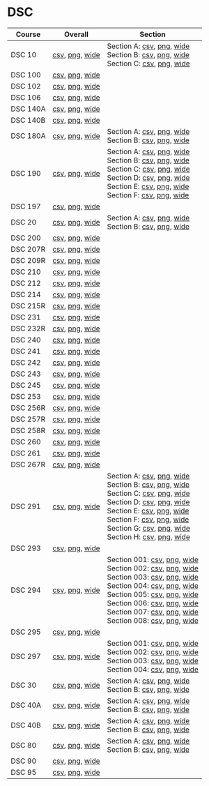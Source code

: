 # DSC

| Course | Overall | Section |
| ------ | ------- | ------- |
| DSC 10 | [csv](https://github.com/UCSD-Historical-Enrollment-Data/2024Fall/blob/main/overall/DSC%2010.csv), [png](https://raw.githubusercontent.com/UCSD-Historical-Enrollment-Data/2024Fall/main/plot_overall/DSC%2010.png), [wide](https://raw.githubusercontent.com/UCSD-Historical-Enrollment-Data/2024Fall/main/plot_overall_wide/DSC%2010.png) | Section A: [csv](https://github.com/UCSD-Historical-Enrollment-Data/2024Fall/blob/main/section/DSC%2010_A.csv), [png](https://raw.githubusercontent.com/UCSD-Historical-Enrollment-Data/2024Fall/main/plot_section/DSC%2010_A.png), [wide](https://raw.githubusercontent.com/UCSD-Historical-Enrollment-Data/2024Fall/main/plot_section_wide/DSC%2010_A.png)<br>Section B: [csv](https://github.com/UCSD-Historical-Enrollment-Data/2024Fall/blob/main/section/DSC%2010_B.csv), [png](https://raw.githubusercontent.com/UCSD-Historical-Enrollment-Data/2024Fall/main/plot_section/DSC%2010_B.png), [wide](https://raw.githubusercontent.com/UCSD-Historical-Enrollment-Data/2024Fall/main/plot_section_wide/DSC%2010_B.png)<br>Section C: [csv](https://github.com/UCSD-Historical-Enrollment-Data/2024Fall/blob/main/section/DSC%2010_C.csv), [png](https://raw.githubusercontent.com/UCSD-Historical-Enrollment-Data/2024Fall/main/plot_section/DSC%2010_C.png), [wide](https://raw.githubusercontent.com/UCSD-Historical-Enrollment-Data/2024Fall/main/plot_section_wide/DSC%2010_C.png) |
| DSC 100 | [csv](https://github.com/UCSD-Historical-Enrollment-Data/2024Fall/blob/main/overall/DSC%20100.csv), [png](https://raw.githubusercontent.com/UCSD-Historical-Enrollment-Data/2024Fall/main/plot_overall/DSC%20100.png), [wide](https://raw.githubusercontent.com/UCSD-Historical-Enrollment-Data/2024Fall/main/plot_overall_wide/DSC%20100.png) |  |
| DSC 102 | [csv](https://github.com/UCSD-Historical-Enrollment-Data/2024Fall/blob/main/overall/DSC%20102.csv), [png](https://raw.githubusercontent.com/UCSD-Historical-Enrollment-Data/2024Fall/main/plot_overall/DSC%20102.png), [wide](https://raw.githubusercontent.com/UCSD-Historical-Enrollment-Data/2024Fall/main/plot_overall_wide/DSC%20102.png) |  |
| DSC 106 | [csv](https://github.com/UCSD-Historical-Enrollment-Data/2024Fall/blob/main/overall/DSC%20106.csv), [png](https://raw.githubusercontent.com/UCSD-Historical-Enrollment-Data/2024Fall/main/plot_overall/DSC%20106.png), [wide](https://raw.githubusercontent.com/UCSD-Historical-Enrollment-Data/2024Fall/main/plot_overall_wide/DSC%20106.png) |  |
| DSC 140A | [csv](https://github.com/UCSD-Historical-Enrollment-Data/2024Fall/blob/main/overall/DSC%20140A.csv), [png](https://raw.githubusercontent.com/UCSD-Historical-Enrollment-Data/2024Fall/main/plot_overall/DSC%20140A.png), [wide](https://raw.githubusercontent.com/UCSD-Historical-Enrollment-Data/2024Fall/main/plot_overall_wide/DSC%20140A.png) |  |
| DSC 140B | [csv](https://github.com/UCSD-Historical-Enrollment-Data/2024Fall/blob/main/overall/DSC%20140B.csv), [png](https://raw.githubusercontent.com/UCSD-Historical-Enrollment-Data/2024Fall/main/plot_overall/DSC%20140B.png), [wide](https://raw.githubusercontent.com/UCSD-Historical-Enrollment-Data/2024Fall/main/plot_overall_wide/DSC%20140B.png) |  |
| DSC 180A | [csv](https://github.com/UCSD-Historical-Enrollment-Data/2024Fall/blob/main/overall/DSC%20180A.csv), [png](https://raw.githubusercontent.com/UCSD-Historical-Enrollment-Data/2024Fall/main/plot_overall/DSC%20180A.png), [wide](https://raw.githubusercontent.com/UCSD-Historical-Enrollment-Data/2024Fall/main/plot_overall_wide/DSC%20180A.png) | Section A: [csv](https://github.com/UCSD-Historical-Enrollment-Data/2024Fall/blob/main/section/DSC%20180A_A.csv), [png](https://raw.githubusercontent.com/UCSD-Historical-Enrollment-Data/2024Fall/main/plot_section/DSC%20180A_A.png), [wide](https://raw.githubusercontent.com/UCSD-Historical-Enrollment-Data/2024Fall/main/plot_section_wide/DSC%20180A_A.png)<br>Section B: [csv](https://github.com/UCSD-Historical-Enrollment-Data/2024Fall/blob/main/section/DSC%20180A_B.csv), [png](https://raw.githubusercontent.com/UCSD-Historical-Enrollment-Data/2024Fall/main/plot_section/DSC%20180A_B.png), [wide](https://raw.githubusercontent.com/UCSD-Historical-Enrollment-Data/2024Fall/main/plot_section_wide/DSC%20180A_B.png) |
| DSC 190 | [csv](https://github.com/UCSD-Historical-Enrollment-Data/2024Fall/blob/main/overall/DSC%20190.csv), [png](https://raw.githubusercontent.com/UCSD-Historical-Enrollment-Data/2024Fall/main/plot_overall/DSC%20190.png), [wide](https://raw.githubusercontent.com/UCSD-Historical-Enrollment-Data/2024Fall/main/plot_overall_wide/DSC%20190.png) | Section A: [csv](https://github.com/UCSD-Historical-Enrollment-Data/2024Fall/blob/main/section/DSC%20190_A.csv), [png](https://raw.githubusercontent.com/UCSD-Historical-Enrollment-Data/2024Fall/main/plot_section/DSC%20190_A.png), [wide](https://raw.githubusercontent.com/UCSD-Historical-Enrollment-Data/2024Fall/main/plot_section_wide/DSC%20190_A.png)<br>Section B: [csv](https://github.com/UCSD-Historical-Enrollment-Data/2024Fall/blob/main/section/DSC%20190_B.csv), [png](https://raw.githubusercontent.com/UCSD-Historical-Enrollment-Data/2024Fall/main/plot_section/DSC%20190_B.png), [wide](https://raw.githubusercontent.com/UCSD-Historical-Enrollment-Data/2024Fall/main/plot_section_wide/DSC%20190_B.png)<br>Section C: [csv](https://github.com/UCSD-Historical-Enrollment-Data/2024Fall/blob/main/section/DSC%20190_C.csv), [png](https://raw.githubusercontent.com/UCSD-Historical-Enrollment-Data/2024Fall/main/plot_section/DSC%20190_C.png), [wide](https://raw.githubusercontent.com/UCSD-Historical-Enrollment-Data/2024Fall/main/plot_section_wide/DSC%20190_C.png)<br>Section D: [csv](https://github.com/UCSD-Historical-Enrollment-Data/2024Fall/blob/main/section/DSC%20190_D.csv), [png](https://raw.githubusercontent.com/UCSD-Historical-Enrollment-Data/2024Fall/main/plot_section/DSC%20190_D.png), [wide](https://raw.githubusercontent.com/UCSD-Historical-Enrollment-Data/2024Fall/main/plot_section_wide/DSC%20190_D.png)<br>Section E: [csv](https://github.com/UCSD-Historical-Enrollment-Data/2024Fall/blob/main/section/DSC%20190_E.csv), [png](https://raw.githubusercontent.com/UCSD-Historical-Enrollment-Data/2024Fall/main/plot_section/DSC%20190_E.png), [wide](https://raw.githubusercontent.com/UCSD-Historical-Enrollment-Data/2024Fall/main/plot_section_wide/DSC%20190_E.png)<br>Section F: [csv](https://github.com/UCSD-Historical-Enrollment-Data/2024Fall/blob/main/section/DSC%20190_F.csv), [png](https://raw.githubusercontent.com/UCSD-Historical-Enrollment-Data/2024Fall/main/plot_section/DSC%20190_F.png), [wide](https://raw.githubusercontent.com/UCSD-Historical-Enrollment-Data/2024Fall/main/plot_section_wide/DSC%20190_F.png) |
| DSC 197 | [csv](https://github.com/UCSD-Historical-Enrollment-Data/2024Fall/blob/main/overall/DSC%20197.csv), [png](https://raw.githubusercontent.com/UCSD-Historical-Enrollment-Data/2024Fall/main/plot_overall/DSC%20197.png), [wide](https://raw.githubusercontent.com/UCSD-Historical-Enrollment-Data/2024Fall/main/plot_overall_wide/DSC%20197.png) |  |
| DSC 20 | [csv](https://github.com/UCSD-Historical-Enrollment-Data/2024Fall/blob/main/overall/DSC%2020.csv), [png](https://raw.githubusercontent.com/UCSD-Historical-Enrollment-Data/2024Fall/main/plot_overall/DSC%2020.png), [wide](https://raw.githubusercontent.com/UCSD-Historical-Enrollment-Data/2024Fall/main/plot_overall_wide/DSC%2020.png) | Section A: [csv](https://github.com/UCSD-Historical-Enrollment-Data/2024Fall/blob/main/section/DSC%2020_A.csv), [png](https://raw.githubusercontent.com/UCSD-Historical-Enrollment-Data/2024Fall/main/plot_section/DSC%2020_A.png), [wide](https://raw.githubusercontent.com/UCSD-Historical-Enrollment-Data/2024Fall/main/plot_section_wide/DSC%2020_A.png)<br>Section B: [csv](https://github.com/UCSD-Historical-Enrollment-Data/2024Fall/blob/main/section/DSC%2020_B.csv), [png](https://raw.githubusercontent.com/UCSD-Historical-Enrollment-Data/2024Fall/main/plot_section/DSC%2020_B.png), [wide](https://raw.githubusercontent.com/UCSD-Historical-Enrollment-Data/2024Fall/main/plot_section_wide/DSC%2020_B.png) |
| DSC 200 | [csv](https://github.com/UCSD-Historical-Enrollment-Data/2024Fall/blob/main/overall/DSC%20200.csv), [png](https://raw.githubusercontent.com/UCSD-Historical-Enrollment-Data/2024Fall/main/plot_overall/DSC%20200.png), [wide](https://raw.githubusercontent.com/UCSD-Historical-Enrollment-Data/2024Fall/main/plot_overall_wide/DSC%20200.png) |  |
| DSC 207R | [csv](https://github.com/UCSD-Historical-Enrollment-Data/2024Fall/blob/main/overall/DSC%20207R.csv), [png](https://raw.githubusercontent.com/UCSD-Historical-Enrollment-Data/2024Fall/main/plot_overall/DSC%20207R.png), [wide](https://raw.githubusercontent.com/UCSD-Historical-Enrollment-Data/2024Fall/main/plot_overall_wide/DSC%20207R.png) |  |
| DSC 209R | [csv](https://github.com/UCSD-Historical-Enrollment-Data/2024Fall/blob/main/overall/DSC%20209R.csv), [png](https://raw.githubusercontent.com/UCSD-Historical-Enrollment-Data/2024Fall/main/plot_overall/DSC%20209R.png), [wide](https://raw.githubusercontent.com/UCSD-Historical-Enrollment-Data/2024Fall/main/plot_overall_wide/DSC%20209R.png) |  |
| DSC 210 | [csv](https://github.com/UCSD-Historical-Enrollment-Data/2024Fall/blob/main/overall/DSC%20210.csv), [png](https://raw.githubusercontent.com/UCSD-Historical-Enrollment-Data/2024Fall/main/plot_overall/DSC%20210.png), [wide](https://raw.githubusercontent.com/UCSD-Historical-Enrollment-Data/2024Fall/main/plot_overall_wide/DSC%20210.png) |  |
| DSC 212 | [csv](https://github.com/UCSD-Historical-Enrollment-Data/2024Fall/blob/main/overall/DSC%20212.csv), [png](https://raw.githubusercontent.com/UCSD-Historical-Enrollment-Data/2024Fall/main/plot_overall/DSC%20212.png), [wide](https://raw.githubusercontent.com/UCSD-Historical-Enrollment-Data/2024Fall/main/plot_overall_wide/DSC%20212.png) |  |
| DSC 214 | [csv](https://github.com/UCSD-Historical-Enrollment-Data/2024Fall/blob/main/overall/DSC%20214.csv), [png](https://raw.githubusercontent.com/UCSD-Historical-Enrollment-Data/2024Fall/main/plot_overall/DSC%20214.png), [wide](https://raw.githubusercontent.com/UCSD-Historical-Enrollment-Data/2024Fall/main/plot_overall_wide/DSC%20214.png) |  |
| DSC 215R | [csv](https://github.com/UCSD-Historical-Enrollment-Data/2024Fall/blob/main/overall/DSC%20215R.csv), [png](https://raw.githubusercontent.com/UCSD-Historical-Enrollment-Data/2024Fall/main/plot_overall/DSC%20215R.png), [wide](https://raw.githubusercontent.com/UCSD-Historical-Enrollment-Data/2024Fall/main/plot_overall_wide/DSC%20215R.png) |  |
| DSC 231 | [csv](https://github.com/UCSD-Historical-Enrollment-Data/2024Fall/blob/main/overall/DSC%20231.csv), [png](https://raw.githubusercontent.com/UCSD-Historical-Enrollment-Data/2024Fall/main/plot_overall/DSC%20231.png), [wide](https://raw.githubusercontent.com/UCSD-Historical-Enrollment-Data/2024Fall/main/plot_overall_wide/DSC%20231.png) |  |
| DSC 232R | [csv](https://github.com/UCSD-Historical-Enrollment-Data/2024Fall/blob/main/overall/DSC%20232R.csv), [png](https://raw.githubusercontent.com/UCSD-Historical-Enrollment-Data/2024Fall/main/plot_overall/DSC%20232R.png), [wide](https://raw.githubusercontent.com/UCSD-Historical-Enrollment-Data/2024Fall/main/plot_overall_wide/DSC%20232R.png) |  |
| DSC 240 | [csv](https://github.com/UCSD-Historical-Enrollment-Data/2024Fall/blob/main/overall/DSC%20240.csv), [png](https://raw.githubusercontent.com/UCSD-Historical-Enrollment-Data/2024Fall/main/plot_overall/DSC%20240.png), [wide](https://raw.githubusercontent.com/UCSD-Historical-Enrollment-Data/2024Fall/main/plot_overall_wide/DSC%20240.png) |  |
| DSC 241 | [csv](https://github.com/UCSD-Historical-Enrollment-Data/2024Fall/blob/main/overall/DSC%20241.csv), [png](https://raw.githubusercontent.com/UCSD-Historical-Enrollment-Data/2024Fall/main/plot_overall/DSC%20241.png), [wide](https://raw.githubusercontent.com/UCSD-Historical-Enrollment-Data/2024Fall/main/plot_overall_wide/DSC%20241.png) |  |
| DSC 242 | [csv](https://github.com/UCSD-Historical-Enrollment-Data/2024Fall/blob/main/overall/DSC%20242.csv), [png](https://raw.githubusercontent.com/UCSD-Historical-Enrollment-Data/2024Fall/main/plot_overall/DSC%20242.png), [wide](https://raw.githubusercontent.com/UCSD-Historical-Enrollment-Data/2024Fall/main/plot_overall_wide/DSC%20242.png) |  |
| DSC 243 | [csv](https://github.com/UCSD-Historical-Enrollment-Data/2024Fall/blob/main/overall/DSC%20243.csv), [png](https://raw.githubusercontent.com/UCSD-Historical-Enrollment-Data/2024Fall/main/plot_overall/DSC%20243.png), [wide](https://raw.githubusercontent.com/UCSD-Historical-Enrollment-Data/2024Fall/main/plot_overall_wide/DSC%20243.png) |  |
| DSC 245 | [csv](https://github.com/UCSD-Historical-Enrollment-Data/2024Fall/blob/main/overall/DSC%20245.csv), [png](https://raw.githubusercontent.com/UCSD-Historical-Enrollment-Data/2024Fall/main/plot_overall/DSC%20245.png), [wide](https://raw.githubusercontent.com/UCSD-Historical-Enrollment-Data/2024Fall/main/plot_overall_wide/DSC%20245.png) |  |
| DSC 253 | [csv](https://github.com/UCSD-Historical-Enrollment-Data/2024Fall/blob/main/overall/DSC%20253.csv), [png](https://raw.githubusercontent.com/UCSD-Historical-Enrollment-Data/2024Fall/main/plot_overall/DSC%20253.png), [wide](https://raw.githubusercontent.com/UCSD-Historical-Enrollment-Data/2024Fall/main/plot_overall_wide/DSC%20253.png) |  |
| DSC 256R | [csv](https://github.com/UCSD-Historical-Enrollment-Data/2024Fall/blob/main/overall/DSC%20256R.csv), [png](https://raw.githubusercontent.com/UCSD-Historical-Enrollment-Data/2024Fall/main/plot_overall/DSC%20256R.png), [wide](https://raw.githubusercontent.com/UCSD-Historical-Enrollment-Data/2024Fall/main/plot_overall_wide/DSC%20256R.png) |  |
| DSC 257R | [csv](https://github.com/UCSD-Historical-Enrollment-Data/2024Fall/blob/main/overall/DSC%20257R.csv), [png](https://raw.githubusercontent.com/UCSD-Historical-Enrollment-Data/2024Fall/main/plot_overall/DSC%20257R.png), [wide](https://raw.githubusercontent.com/UCSD-Historical-Enrollment-Data/2024Fall/main/plot_overall_wide/DSC%20257R.png) |  |
| DSC 258R | [csv](https://github.com/UCSD-Historical-Enrollment-Data/2024Fall/blob/main/overall/DSC%20258R.csv), [png](https://raw.githubusercontent.com/UCSD-Historical-Enrollment-Data/2024Fall/main/plot_overall/DSC%20258R.png), [wide](https://raw.githubusercontent.com/UCSD-Historical-Enrollment-Data/2024Fall/main/plot_overall_wide/DSC%20258R.png) |  |
| DSC 260 | [csv](https://github.com/UCSD-Historical-Enrollment-Data/2024Fall/blob/main/overall/DSC%20260.csv), [png](https://raw.githubusercontent.com/UCSD-Historical-Enrollment-Data/2024Fall/main/plot_overall/DSC%20260.png), [wide](https://raw.githubusercontent.com/UCSD-Historical-Enrollment-Data/2024Fall/main/plot_overall_wide/DSC%20260.png) |  |
| DSC 261 | [csv](https://github.com/UCSD-Historical-Enrollment-Data/2024Fall/blob/main/overall/DSC%20261.csv), [png](https://raw.githubusercontent.com/UCSD-Historical-Enrollment-Data/2024Fall/main/plot_overall/DSC%20261.png), [wide](https://raw.githubusercontent.com/UCSD-Historical-Enrollment-Data/2024Fall/main/plot_overall_wide/DSC%20261.png) |  |
| DSC 267R | [csv](https://github.com/UCSD-Historical-Enrollment-Data/2024Fall/blob/main/overall/DSC%20267R.csv), [png](https://raw.githubusercontent.com/UCSD-Historical-Enrollment-Data/2024Fall/main/plot_overall/DSC%20267R.png), [wide](https://raw.githubusercontent.com/UCSD-Historical-Enrollment-Data/2024Fall/main/plot_overall_wide/DSC%20267R.png) |  |
| DSC 291 | [csv](https://github.com/UCSD-Historical-Enrollment-Data/2024Fall/blob/main/overall/DSC%20291.csv), [png](https://raw.githubusercontent.com/UCSD-Historical-Enrollment-Data/2024Fall/main/plot_overall/DSC%20291.png), [wide](https://raw.githubusercontent.com/UCSD-Historical-Enrollment-Data/2024Fall/main/plot_overall_wide/DSC%20291.png) | Section A: [csv](https://github.com/UCSD-Historical-Enrollment-Data/2024Fall/blob/main/section/DSC%20291_A.csv), [png](https://raw.githubusercontent.com/UCSD-Historical-Enrollment-Data/2024Fall/main/plot_section/DSC%20291_A.png), [wide](https://raw.githubusercontent.com/UCSD-Historical-Enrollment-Data/2024Fall/main/plot_section_wide/DSC%20291_A.png)<br>Section B: [csv](https://github.com/UCSD-Historical-Enrollment-Data/2024Fall/blob/main/section/DSC%20291_B.csv), [png](https://raw.githubusercontent.com/UCSD-Historical-Enrollment-Data/2024Fall/main/plot_section/DSC%20291_B.png), [wide](https://raw.githubusercontent.com/UCSD-Historical-Enrollment-Data/2024Fall/main/plot_section_wide/DSC%20291_B.png)<br>Section C: [csv](https://github.com/UCSD-Historical-Enrollment-Data/2024Fall/blob/main/section/DSC%20291_C.csv), [png](https://raw.githubusercontent.com/UCSD-Historical-Enrollment-Data/2024Fall/main/plot_section/DSC%20291_C.png), [wide](https://raw.githubusercontent.com/UCSD-Historical-Enrollment-Data/2024Fall/main/plot_section_wide/DSC%20291_C.png)<br>Section D: [csv](https://github.com/UCSD-Historical-Enrollment-Data/2024Fall/blob/main/section/DSC%20291_D.csv), [png](https://raw.githubusercontent.com/UCSD-Historical-Enrollment-Data/2024Fall/main/plot_section/DSC%20291_D.png), [wide](https://raw.githubusercontent.com/UCSD-Historical-Enrollment-Data/2024Fall/main/plot_section_wide/DSC%20291_D.png)<br>Section E: [csv](https://github.com/UCSD-Historical-Enrollment-Data/2024Fall/blob/main/section/DSC%20291_E.csv), [png](https://raw.githubusercontent.com/UCSD-Historical-Enrollment-Data/2024Fall/main/plot_section/DSC%20291_E.png), [wide](https://raw.githubusercontent.com/UCSD-Historical-Enrollment-Data/2024Fall/main/plot_section_wide/DSC%20291_E.png)<br>Section F: [csv](https://github.com/UCSD-Historical-Enrollment-Data/2024Fall/blob/main/section/DSC%20291_F.csv), [png](https://raw.githubusercontent.com/UCSD-Historical-Enrollment-Data/2024Fall/main/plot_section/DSC%20291_F.png), [wide](https://raw.githubusercontent.com/UCSD-Historical-Enrollment-Data/2024Fall/main/plot_section_wide/DSC%20291_F.png)<br>Section G: [csv](https://github.com/UCSD-Historical-Enrollment-Data/2024Fall/blob/main/section/DSC%20291_G.csv), [png](https://raw.githubusercontent.com/UCSD-Historical-Enrollment-Data/2024Fall/main/plot_section/DSC%20291_G.png), [wide](https://raw.githubusercontent.com/UCSD-Historical-Enrollment-Data/2024Fall/main/plot_section_wide/DSC%20291_G.png)<br>Section H: [csv](https://github.com/UCSD-Historical-Enrollment-Data/2024Fall/blob/main/section/DSC%20291_H.csv), [png](https://raw.githubusercontent.com/UCSD-Historical-Enrollment-Data/2024Fall/main/plot_section/DSC%20291_H.png), [wide](https://raw.githubusercontent.com/UCSD-Historical-Enrollment-Data/2024Fall/main/plot_section_wide/DSC%20291_H.png) |
| DSC 293 | [csv](https://github.com/UCSD-Historical-Enrollment-Data/2024Fall/blob/main/overall/DSC%20293.csv), [png](https://raw.githubusercontent.com/UCSD-Historical-Enrollment-Data/2024Fall/main/plot_overall/DSC%20293.png), [wide](https://raw.githubusercontent.com/UCSD-Historical-Enrollment-Data/2024Fall/main/plot_overall_wide/DSC%20293.png) |  |
| DSC 294 | [csv](https://github.com/UCSD-Historical-Enrollment-Data/2024Fall/blob/main/overall/DSC%20294.csv), [png](https://raw.githubusercontent.com/UCSD-Historical-Enrollment-Data/2024Fall/main/plot_overall/DSC%20294.png), [wide](https://raw.githubusercontent.com/UCSD-Historical-Enrollment-Data/2024Fall/main/plot_overall_wide/DSC%20294.png) | Section 001: [csv](https://github.com/UCSD-Historical-Enrollment-Data/2024Fall/blob/main/section/DSC%20294_001.csv), [png](https://raw.githubusercontent.com/UCSD-Historical-Enrollment-Data/2024Fall/main/plot_section/DSC%20294_001.png), [wide](https://raw.githubusercontent.com/UCSD-Historical-Enrollment-Data/2024Fall/main/plot_section_wide/DSC%20294_001.png)<br>Section 002: [csv](https://github.com/UCSD-Historical-Enrollment-Data/2024Fall/blob/main/section/DSC%20294_002.csv), [png](https://raw.githubusercontent.com/UCSD-Historical-Enrollment-Data/2024Fall/main/plot_section/DSC%20294_002.png), [wide](https://raw.githubusercontent.com/UCSD-Historical-Enrollment-Data/2024Fall/main/plot_section_wide/DSC%20294_002.png)<br>Section 003: [csv](https://github.com/UCSD-Historical-Enrollment-Data/2024Fall/blob/main/section/DSC%20294_003.csv), [png](https://raw.githubusercontent.com/UCSD-Historical-Enrollment-Data/2024Fall/main/plot_section/DSC%20294_003.png), [wide](https://raw.githubusercontent.com/UCSD-Historical-Enrollment-Data/2024Fall/main/plot_section_wide/DSC%20294_003.png)<br>Section 004: [csv](https://github.com/UCSD-Historical-Enrollment-Data/2024Fall/blob/main/section/DSC%20294_004.csv), [png](https://raw.githubusercontent.com/UCSD-Historical-Enrollment-Data/2024Fall/main/plot_section/DSC%20294_004.png), [wide](https://raw.githubusercontent.com/UCSD-Historical-Enrollment-Data/2024Fall/main/plot_section_wide/DSC%20294_004.png)<br>Section 005: [csv](https://github.com/UCSD-Historical-Enrollment-Data/2024Fall/blob/main/section/DSC%20294_005.csv), [png](https://raw.githubusercontent.com/UCSD-Historical-Enrollment-Data/2024Fall/main/plot_section/DSC%20294_005.png), [wide](https://raw.githubusercontent.com/UCSD-Historical-Enrollment-Data/2024Fall/main/plot_section_wide/DSC%20294_005.png)<br>Section 006: [csv](https://github.com/UCSD-Historical-Enrollment-Data/2024Fall/blob/main/section/DSC%20294_006.csv), [png](https://raw.githubusercontent.com/UCSD-Historical-Enrollment-Data/2024Fall/main/plot_section/DSC%20294_006.png), [wide](https://raw.githubusercontent.com/UCSD-Historical-Enrollment-Data/2024Fall/main/plot_section_wide/DSC%20294_006.png)<br>Section 007: [csv](https://github.com/UCSD-Historical-Enrollment-Data/2024Fall/blob/main/section/DSC%20294_007.csv), [png](https://raw.githubusercontent.com/UCSD-Historical-Enrollment-Data/2024Fall/main/plot_section/DSC%20294_007.png), [wide](https://raw.githubusercontent.com/UCSD-Historical-Enrollment-Data/2024Fall/main/plot_section_wide/DSC%20294_007.png)<br>Section 008: [csv](https://github.com/UCSD-Historical-Enrollment-Data/2024Fall/blob/main/section/DSC%20294_008.csv), [png](https://raw.githubusercontent.com/UCSD-Historical-Enrollment-Data/2024Fall/main/plot_section/DSC%20294_008.png), [wide](https://raw.githubusercontent.com/UCSD-Historical-Enrollment-Data/2024Fall/main/plot_section_wide/DSC%20294_008.png) |
| DSC 295 | [csv](https://github.com/UCSD-Historical-Enrollment-Data/2024Fall/blob/main/overall/DSC%20295.csv), [png](https://raw.githubusercontent.com/UCSD-Historical-Enrollment-Data/2024Fall/main/plot_overall/DSC%20295.png), [wide](https://raw.githubusercontent.com/UCSD-Historical-Enrollment-Data/2024Fall/main/plot_overall_wide/DSC%20295.png) |  |
| DSC 297 | [csv](https://github.com/UCSD-Historical-Enrollment-Data/2024Fall/blob/main/overall/DSC%20297.csv), [png](https://raw.githubusercontent.com/UCSD-Historical-Enrollment-Data/2024Fall/main/plot_overall/DSC%20297.png), [wide](https://raw.githubusercontent.com/UCSD-Historical-Enrollment-Data/2024Fall/main/plot_overall_wide/DSC%20297.png) | Section 001: [csv](https://github.com/UCSD-Historical-Enrollment-Data/2024Fall/blob/main/section/DSC%20297_001.csv), [png](https://raw.githubusercontent.com/UCSD-Historical-Enrollment-Data/2024Fall/main/plot_section/DSC%20297_001.png), [wide](https://raw.githubusercontent.com/UCSD-Historical-Enrollment-Data/2024Fall/main/plot_section_wide/DSC%20297_001.png)<br>Section 002: [csv](https://github.com/UCSD-Historical-Enrollment-Data/2024Fall/blob/main/section/DSC%20297_002.csv), [png](https://raw.githubusercontent.com/UCSD-Historical-Enrollment-Data/2024Fall/main/plot_section/DSC%20297_002.png), [wide](https://raw.githubusercontent.com/UCSD-Historical-Enrollment-Data/2024Fall/main/plot_section_wide/DSC%20297_002.png)<br>Section 003: [csv](https://github.com/UCSD-Historical-Enrollment-Data/2024Fall/blob/main/section/DSC%20297_003.csv), [png](https://raw.githubusercontent.com/UCSD-Historical-Enrollment-Data/2024Fall/main/plot_section/DSC%20297_003.png), [wide](https://raw.githubusercontent.com/UCSD-Historical-Enrollment-Data/2024Fall/main/plot_section_wide/DSC%20297_003.png)<br>Section 004: [csv](https://github.com/UCSD-Historical-Enrollment-Data/2024Fall/blob/main/section/DSC%20297_004.csv), [png](https://raw.githubusercontent.com/UCSD-Historical-Enrollment-Data/2024Fall/main/plot_section/DSC%20297_004.png), [wide](https://raw.githubusercontent.com/UCSD-Historical-Enrollment-Data/2024Fall/main/plot_section_wide/DSC%20297_004.png) |
| DSC 30 | [csv](https://github.com/UCSD-Historical-Enrollment-Data/2024Fall/blob/main/overall/DSC%2030.csv), [png](https://raw.githubusercontent.com/UCSD-Historical-Enrollment-Data/2024Fall/main/plot_overall/DSC%2030.png), [wide](https://raw.githubusercontent.com/UCSD-Historical-Enrollment-Data/2024Fall/main/plot_overall_wide/DSC%2030.png) | Section A: [csv](https://github.com/UCSD-Historical-Enrollment-Data/2024Fall/blob/main/section/DSC%2030_A.csv), [png](https://raw.githubusercontent.com/UCSD-Historical-Enrollment-Data/2024Fall/main/plot_section/DSC%2030_A.png), [wide](https://raw.githubusercontent.com/UCSD-Historical-Enrollment-Data/2024Fall/main/plot_section_wide/DSC%2030_A.png)<br>Section B: [csv](https://github.com/UCSD-Historical-Enrollment-Data/2024Fall/blob/main/section/DSC%2030_B.csv), [png](https://raw.githubusercontent.com/UCSD-Historical-Enrollment-Data/2024Fall/main/plot_section/DSC%2030_B.png), [wide](https://raw.githubusercontent.com/UCSD-Historical-Enrollment-Data/2024Fall/main/plot_section_wide/DSC%2030_B.png) |
| DSC 40A | [csv](https://github.com/UCSD-Historical-Enrollment-Data/2024Fall/blob/main/overall/DSC%2040A.csv), [png](https://raw.githubusercontent.com/UCSD-Historical-Enrollment-Data/2024Fall/main/plot_overall/DSC%2040A.png), [wide](https://raw.githubusercontent.com/UCSD-Historical-Enrollment-Data/2024Fall/main/plot_overall_wide/DSC%2040A.png) | Section A: [csv](https://github.com/UCSD-Historical-Enrollment-Data/2024Fall/blob/main/section/DSC%2040A_A.csv), [png](https://raw.githubusercontent.com/UCSD-Historical-Enrollment-Data/2024Fall/main/plot_section/DSC%2040A_A.png), [wide](https://raw.githubusercontent.com/UCSD-Historical-Enrollment-Data/2024Fall/main/plot_section_wide/DSC%2040A_A.png)<br>Section B: [csv](https://github.com/UCSD-Historical-Enrollment-Data/2024Fall/blob/main/section/DSC%2040A_B.csv), [png](https://raw.githubusercontent.com/UCSD-Historical-Enrollment-Data/2024Fall/main/plot_section/DSC%2040A_B.png), [wide](https://raw.githubusercontent.com/UCSD-Historical-Enrollment-Data/2024Fall/main/plot_section_wide/DSC%2040A_B.png) |
| DSC 40B | [csv](https://github.com/UCSD-Historical-Enrollment-Data/2024Fall/blob/main/overall/DSC%2040B.csv), [png](https://raw.githubusercontent.com/UCSD-Historical-Enrollment-Data/2024Fall/main/plot_overall/DSC%2040B.png), [wide](https://raw.githubusercontent.com/UCSD-Historical-Enrollment-Data/2024Fall/main/plot_overall_wide/DSC%2040B.png) | Section A: [csv](https://github.com/UCSD-Historical-Enrollment-Data/2024Fall/blob/main/section/DSC%2040B_A.csv), [png](https://raw.githubusercontent.com/UCSD-Historical-Enrollment-Data/2024Fall/main/plot_section/DSC%2040B_A.png), [wide](https://raw.githubusercontent.com/UCSD-Historical-Enrollment-Data/2024Fall/main/plot_section_wide/DSC%2040B_A.png)<br>Section B: [csv](https://github.com/UCSD-Historical-Enrollment-Data/2024Fall/blob/main/section/DSC%2040B_B.csv), [png](https://raw.githubusercontent.com/UCSD-Historical-Enrollment-Data/2024Fall/main/plot_section/DSC%2040B_B.png), [wide](https://raw.githubusercontent.com/UCSD-Historical-Enrollment-Data/2024Fall/main/plot_section_wide/DSC%2040B_B.png) |
| DSC 80 | [csv](https://github.com/UCSD-Historical-Enrollment-Data/2024Fall/blob/main/overall/DSC%2080.csv), [png](https://raw.githubusercontent.com/UCSD-Historical-Enrollment-Data/2024Fall/main/plot_overall/DSC%2080.png), [wide](https://raw.githubusercontent.com/UCSD-Historical-Enrollment-Data/2024Fall/main/plot_overall_wide/DSC%2080.png) | Section A: [csv](https://github.com/UCSD-Historical-Enrollment-Data/2024Fall/blob/main/section/DSC%2080_A.csv), [png](https://raw.githubusercontent.com/UCSD-Historical-Enrollment-Data/2024Fall/main/plot_section/DSC%2080_A.png), [wide](https://raw.githubusercontent.com/UCSD-Historical-Enrollment-Data/2024Fall/main/plot_section_wide/DSC%2080_A.png)<br>Section B: [csv](https://github.com/UCSD-Historical-Enrollment-Data/2024Fall/blob/main/section/DSC%2080_B.csv), [png](https://raw.githubusercontent.com/UCSD-Historical-Enrollment-Data/2024Fall/main/plot_section/DSC%2080_B.png), [wide](https://raw.githubusercontent.com/UCSD-Historical-Enrollment-Data/2024Fall/main/plot_section_wide/DSC%2080_B.png) |
| DSC 90 | [csv](https://github.com/UCSD-Historical-Enrollment-Data/2024Fall/blob/main/overall/DSC%2090.csv), [png](https://raw.githubusercontent.com/UCSD-Historical-Enrollment-Data/2024Fall/main/plot_overall/DSC%2090.png), [wide](https://raw.githubusercontent.com/UCSD-Historical-Enrollment-Data/2024Fall/main/plot_overall_wide/DSC%2090.png) |  |
| DSC 95 | [csv](https://github.com/UCSD-Historical-Enrollment-Data/2024Fall/blob/main/overall/DSC%2095.csv), [png](https://raw.githubusercontent.com/UCSD-Historical-Enrollment-Data/2024Fall/main/plot_overall/DSC%2095.png), [wide](https://raw.githubusercontent.com/UCSD-Historical-Enrollment-Data/2024Fall/main/plot_overall_wide/DSC%2095.png) |  |
